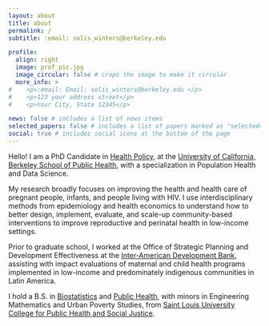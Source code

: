 ```yaml
---
layout: about
title: about
permalink: /
subtitle: :email: solis_winters@berkeley.edu

profile:
  align: right
  image: prof_pic.jpg
  image_circular: false # crops the image to make it circular
  more_info: >
#    <p>:email: Email: solis_winters@berkeley.edu </p>
#    <p>123 your address street</p>
#    <p>Your City, State 12345</p>

news: false # includes a list of news items
selected_papers: false # includes a list of papers marked as "selected={true}"
social: true # includes social icons at the bottom of the page
---
```


Hello! I am a PhD Candidate in [Health Policy]('https://publichealth.berkeley.edu/academics/programs/health-policy-phd'), at the [University of California, Berkeley School of Public Health]('https://publichealth.berkeley.edu/'), with a specialization in Population Health and Data Science.

My research broadly focuses on improving the health and health care of pregnant people, infants, and people living with HIV. I use interdisciplinary methods from epidemiology and health economics to understand how to better design, implement, evaluate, and scale-up community-based interventions to improve reproductive and perinatal health in low-income settings. 

Prior to graduate school, I worked at the Office of Strategic Planning and Development Effectiveness at the [Inter-American Development Bank]('https://www.iadb.org/en/who-we-are/about-idb'), assisting with impact evaluations of maternal and child health programs implemented in low-income and predominately indigenous communities in Latin America. 

I hold a B.S. in [Biostatistics]('https://www.slu.edu/public-health-social-justice/programs-and-certificates/health-analytics/biostatistics.php') and [Public Health]('https://www.slu.edu/public-health-social-justice/programs-and-certificates/public-health/public-health.php'), with minors in Engineering Mathematics and Urban Poverty Studies, from [Saint Louis University College for Public Health and Social Justice]('https://www.slu.edu/public-health-social-justice/index.php').
